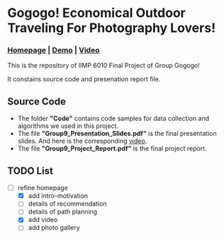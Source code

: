 # Gogogo! Economical Outdoor Traveling For Photography Lovers!

### [Homepage](https://chenyingshu.github.io/gogogo/) | [Demo](https://chenyingshu.github.io/gogogo/demo) | [Video](https://youtu.be/3rxb72IZaSg)

This is the repository of IIMP 6010 Final Project of Group Gogogo!

It constains source code and presenation report file.

## Source Code
- The folder **"Code"** contains code samples for data collection and algorithms we used in this project.
- The file **"Group9_Presentation_Slides.pdf"** is the final presentation slides. And here is the corresponding [video](https://youtu.be/3rxb72IZaSg).
- The file **"Group9_Project_Report.pdf"** is the final project report.


## TODO List
- [ ] refine homepage
  - [x]  add intro-motivation
  - [ ]  details of recommendation
  - [ ]  details of path planning
  - [x]  add video
  - [ ]  add photo gallery

